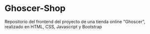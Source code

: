 # Ghoscer-Shop
Repositorio del frontend del proyecto de una tienda online "Ghoscer", realizado en HTML, CSS, Javascript y Bootstrap
